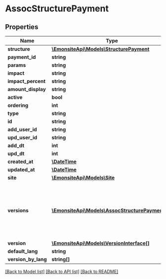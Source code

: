 # AssocStructurePayment

## Properties
Name | Type | Description | Notes
------------ | ------------- | ------------- | -------------
**structure** | [**\EmonsiteApi\Models\StructurePayment**](StructurePayment.md) |  | [optional] 
**payment_id** | **string** |  | [optional] 
**params** | **string** |  | [optional] 
**impact** | **string** |  | [optional] 
**impact_percent** | **string** |  | [optional] 
**amount_display** | **string** |  | [optional] 
**active** | **bool** |  | [optional] 
**ordering** | **int** |  | [optional] 
**type** | **string** |  | [optional] 
**id** | **string** |  | [optional] 
**add_user_id** | **string** |  | [optional] 
**upd_user_id** | **string** |  | [optional] 
**add_dt** | **int** |  | [optional] 
**upd_dt** | **int** |  | [optional] 
**created_at** | [**\DateTime**](\DateTime.md) |  | [optional] 
**updated_at** | [**\DateTime**](\DateTime.md) |  | [optional] 
**site** | [**\EmonsiteApi\Models\Site**](Site.md) |  | [optional] 
**versions** | [**\EmonsiteApi\Models\AssocStructurePaymentV[]**](AssocStructurePaymentV.md) | IMPLEMENTEZ le mapping dans l&#x27;entity TODO trouver comment le faire dynamiquement avec un listener doctrine | [optional] 
**version** | [**\EmonsiteApi\Models\VersionInterface[]**](VersionInterface.md) |  | [optional] 
**default_lang** | **string** |  | [optional] 
**version_by_lang** | **string[]** |  | [optional] 

[[Back to Model list]](../../README.md#documentation-for-models) [[Back to API list]](../../README.md#documentation-for-api-endpoints) [[Back to README]](../../README.md)

